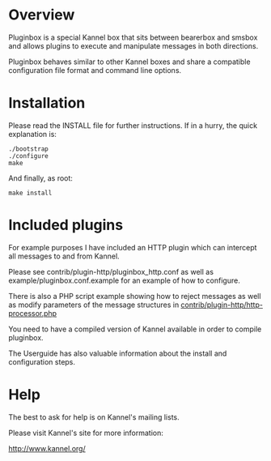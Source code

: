 Overview
========

Pluginbox is a special Kannel box that sits between bearerbox and smsbox and 
allows plugins to execute and manipulate messages in both directions.

Pluginbox behaves similar to other Kannel boxes and share a compatible
configuration file format and command line options.

Installation
============
Please read the INSTALL file for further instructions. If in a hurry, the quick
explanation is:

```
./bootstrap
./configure
make
```

And finally, as root:

```
make install
```

Included plugins
============
For example purposes I have included an HTTP plugin which can intercept all messages to and from Kannel.

Please see contrib/plugin-http/pluginbox_http.conf as well as example/pluginbox.conf.example for an example of how to configure.

There is also a PHP script example showing how to reject messages as well as modify parameters of the message structures in [contrib/plugin-http/http-processor.php](https://github.com/donald-jackson/kannel-pluginbox/blob/master/contrib/plugin-http/http-processor.php)

You need to have a compiled version of Kannel available in order to compile
pluginbox.

The Userguide has also valuable information about the install and configuration
steps.

Help
====

The best to ask for help is on Kannel's mailing lists.

Please visit Kannel's site for more information:

http://www.kannel.org/
